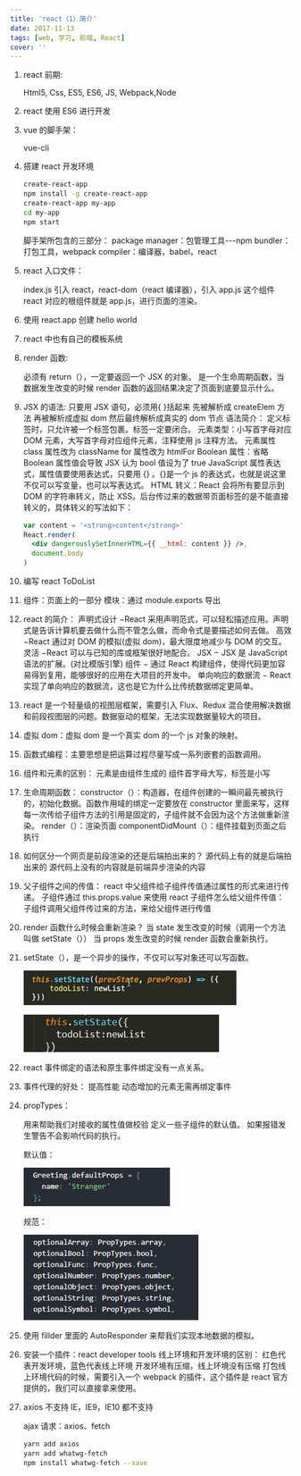 ```yaml
---
title: 'react（1）简介'
date: 2017-11-13
tags: [web, 学习, 前端, React]
cover: ''
---
```


1. react 前期:

   Html5, Css, ES5, ES6, JS, Webpack,Node

2. react 使用 ES6 进行开发

3. vue 的脚手架：

   vue-cli

4. 搭建 react 开发环境

   ```sh
   create-react-app
   npm install -g create-react-app
   create-react-app my-app
   cd my-app
   npm start
   ```

   脚手架所包含的三部分：
   package manager：包管理工具---npm
   bundler：打包工具，webpack
   compiler：编译器，babel，react

5. react 入口文件：

   index.js
   引入 react，react-dom（react 编译器），引入 app.js 这个组件
   react 对应的根组件就是 app.js，进行页面的渲染。

6. 使用 react.app 创建 hello world
7. react 中也有自己的模板系统
8. render 函数:

   必须有 return（），一定要返回一个 JSX 的对象。
   是一个生命周期函数，当数据发生改变的时候
   render 函数的返回结果决定了页面到底要显示什么。

9. JSX 的语法:
   只要用 JSX 语句，必须用{ }括起来
   先被解析成 createElem 方法
   再被解析成虚拟 dom
   然后最终解析成真实的 dom 节点
   语法简介：
   定义标签时，只允许被一个标签包裹。标签一定要闭合。
   元素类型：小写首字母对应 DOM 元素，大写首字母对应组件元素，注释使用 js 注释方法。
   元素属性
   class 属性改为 className
   for 属性改为 htmlFor
   Boolean 属性：省略 Boolean 属性值会导致 JSX 认为 bool 值设为了 true
   JavaScript 属性表达式，属性值要使用表达式，只要用 {} 。{}是一个 js 的表达式，也就是说这里不仅可以写变量，也可以写表达式。
   HTML 转义：React 会将所有要显示到 DOM 的字符串转义，防止 XSS。后台传过来的数据带页面标签的是不能直接转义的，具体转义的写法如下：
   ```jsx
   var content = '<strong>content</strong>'
   React.render(
     <div dangerouslySetInnerHTML={{ __html: content }} />,
     document.body
   )
   ```
10. 编写 react ToDoList
11. 组件：页面上的一部分
    模块：通过 module.exports 导出
12. react 的简介：
    声明式设计 −React 采用声明范式，可以轻松描述应用。声明式是告诉计算机要去做什么而不管怎么做，而命令式是要描述如何去做。
    高效 −React 通过对 DOM 的模拟(虚拟 dom)，最大限度地减少与 DOM 的交互。
    灵活 −React 可以与已知的库或框架很好地配合。
    JSX − JSX 是 JavaScript 语法的扩展。(对比模版引擎)
    组件 − 通过 React 构建组件，使得代码更加容易得到复用，能够很好的应用在大项目的开发中。
    单向响应的数据流 − React 实现了单向响应的数据流，这也是它为什么比传统数据绑定更简单。
13. react 是一个轻量级的视图层框架，需要引入 Flux、Redux 混合使用解决数据和前段视图层的问题。数据驱动的框架，无法实现数据量较大的项目。
14. 虚拟 dom：虚拟 dom 是一个真实 dom 的一个 js 对象的映射。
15. 函数式编程：主要思想是把运算过程尽量写成一系列嵌套的函数调用。
16. 组件和元素的区别：
    元素是由组件生成的
    组件首字母大写，标签是小写
17. 生命周期函数：
    constructor（）：构造器，在组件创建的一瞬间最先被执行的，初始化数据。函数作用域的绑定一定要放在 constructor 里面来写，这样每一次传给子组件方法的引用是固定的，子组件就不会因为这个方法做重新渲染。
    render（）：渲染页面
    componentDidMount（）：组件挂载到页面之后执行
18. 如何区分一个网页是前段渲染的还是后端拍出来的？
    源代码上有的就是后端拍出来的
    源代码上没有的内容就是前端异步渲染的内容
19. 父子组件之间的传值：
    react 中父组件给子组件传值通过属性的形式来进行传递。
    子组件通过 this.props.value 来使用
    react 子组件怎么给父组件传值：
    子组件调用父组件传过来的方法，来给父组件进行传值
20. render 函数什么时候会重新渲染？
    当 state 发生改变的时候（调用一个方法叫做 setState（））
    当 props 发生改变的时候 render 函数会重新执行。
21. setState（），是一个异步的操作，不仅可以写对象还可以写函数。

    ![img](setState1.png)

    ![img](setState2.png)

22) react 事件绑定的语法和原生事件绑定没有一点关系。
23) 事件代理的好处：
    提高性能
    动态增加的元素无需再绑定事件
24) propTypes：

    用来帮助我们对接收的属性值做校验
    定义一些子组件的默认值。
    如果报错发生警告不会影响代码的执行。

    默认值：

    ![img](propType1.png)

    规范：

    ![img](propType2.png)

25) 使用 fillder 里面的 AutoResponder 来帮我们实现本地数据的模拟。

26) 安装一个插件：react developer tools
    线上环境和开发环境的区别：
    红色代表开发环境，蓝色代表线上环境
    开发环境有压缩，线上环境没有压缩
    打包线上环境代码的时候，需要引入一个 webpack 的插件，这个插件是 react 官方提供的，我们可以直接拿来使用。
27) axios 不支持 IE，IE9，IE10 都不支持

    ajax 请求：axios、fetch

    ```sh
    yarn add axios
    yarn add whatwg-fetch
    npm install whatwg-fetch --save
    ```
